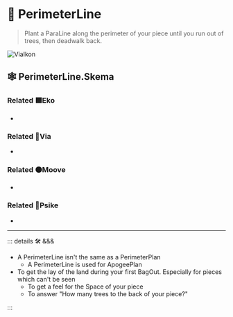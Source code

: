 # 🔻 <via>PerimeterLine</via>

> Plant a ParaLine along the perimeter of your piece until you run out of trees, then deadwalk back.

![ViaIkon](/BetaIkon/Via_Ikon.png)

## 🕸 PerimeterLine.Skema

### Related 🟩<ekos>Eko</ekos>

-

### Related 🔻<via>Via</via>

-

### Related 🟠<mooves>Moove</mooves>

-

### Related 💜<psike>Psike</psike>

-

---

<!-- =================================================== -->
<!-- =================================================== -->
<!-- =================================================== -->
<!-- =================================================== -->
<!-- =================================================== -->
::: details 🛠 <dev>&&&</dev>

- A PerimeterLine isn't the same as a PerimeterPlan
    - A PerimeterLine is used for ApogeePlan
- To get the lay of the land during your first BagOut. Especially for pieces which can't be seen
    - To get a feel for the Space of your piece
    - To answer "How many trees to the back of your piece?"

:::
